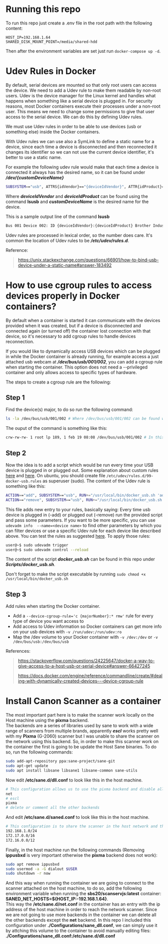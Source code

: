 # Running this repo
To run this repo just create a .env file in the root path with the following content:
```
HOST_IP=192.168.1.64
SHARED_DISK_MOUNT_POINT=/media/shared-hdd
```
Then after the environment variables are set just run ```docker-compose up -d```.

# Udev Rules in Docker
By default, serial devices are mounted so that only root users can access the device. We need to add a Udev rule to make them readable by non-root users. Udev is the device manager for the Linux kernel and handles what happens when something like a serial device is plugged in. For security reasons, most Docker containers execute their processes under a non-root user. This means we need to change some permissions to give that user access to the serial device. We can do this by defining Udev rules.

We must use Udev rules in order to be able to use devices (usb or something else) inside the Docker containers.

With Udev rules we can use also a SymLink to define a static name for a device, since each time a device is disconnected and then reconnected it changes its identifier so we can not use the current device identifier, it's better to use a static name.

For example the following udev rule would make that each time a device is connected it always has the desired name, so it can be found under ***/dev/{customDeviceName}***
```bash
SUBSYSTEM=="usb", ATTRS{idVendor}=="{deviceIdVendor}", ATTR{idProduct}=="{deviceIdProduct}", MODE="0666", SYMLINK+="{customDeviceName}"
```
Where ***deviceIdVendor*** and ***deviceIdProduct*** can be found using the command **lsusb** and ***customDeviceName*** is the desired name for the device.

This is a sample output line of the command **lsusb**
```bash
Bus 001 Device 002: ID {deviceIdVendor}:{deviceIdProduct} Brother Industries, Ltd DCP-T310
```

Udev rules are processed in lexical order, so the number does care. It's common the location of Udev rules to be ***/etc/udev/rules.d***.

Reference:
> https://unix.stackexchange.com/questions/66901/how-to-bind-usb-device-under-a-static-name#answer-183492
# How to use cgroup rules to access devices properly in Docker containers?
By default when a container is started it can communicate with the devices provided when it was created, but if a device is disconnected and connected again (or turned off) the container lost connection with that device, so it's necessary to add cgroup rules to handle devices reconnection.

If you would like to dynamically access USB devices which can be plugged in while the Docker container is already running, for example access a just attached usb webcam at ***/dev/bus/usb/001/002***, you can add a cgroup rule when starting the container. This option does not need a --privileged container and only allows access to specific types of hardware.

The steps to create a cgroup rule are the following:

## Step 1
Find the device(s) major, to do so run the following command:
```bash
ls -la /dev/bus/usb/001/002 # Where /dev/bus/usb/001/002 can be found with lsusb and it's the identifier of the usb device
```
The ouput of the command is something like this:
```bash
crw-rw-rw- 1 root lp 189, 1 feb 19 08:08 /dev/bus/usb/001/002 # In this case 189 is the major number for usb devices
```


## Step 2
Now the idea is to add a script which would be run every time your USB device is plugged in or plugged out. Some explanation about custom rules [here](https://linuxconfig.org/tutorial-on-how-to-write-basic-udev-rules-in-linux) and [here](https://stackoverflow.com/questions/13699241/passing-arguments-to-shell-script-from-udev-rules-file/14982520#14982520). On ubuntu, you should create file ```/etc/udev/rules.d/99-docker-usb.rules``` as superuser (sudo).
The content of the Udev rule is something like this:
```bash
ACTION=="add", SUBSYSTEM=="usb", RUN+="/usr/local/bin/docker_usb.sh 'added' '%E{DEVNAME}' '%M' '%m'"
ACTION=="remove", SUBSYSTEM=="usb", RUN+="/usr/local/bin/docker_usb.sh 'removed' '%E{DEVNAME}' '%M' '%m'"
```
This file adds new entry to your rules, basically saying: Every time usb device is plugged in (-add) or plugged out (-remove) run the provided script and pass some parameters. If you want to be more specific, you can use ```udevadm info  --name=<device name>``` to find other parameters by which you can filter devices or use a specific Udev rule for each device like described above. You can test the rules as suggested [here](https://superuser.com/questions/677106/how-to-check-if-a-udev-rule-fired/1530226#1530226). To apply those rules:
```bash
user@~$ sudo udevadm trigger
user@~$ sudo udevadm control --reload 
```
The content of the script ***docker_usb.sh*** can be found in this repo under ***Scripts/docker_usb.sh***.

Don't forget to make the script executable by running ```sudo chmod +x /usr/local/bin/docker_usb.sh```

## Step 3
Add rules when starting the Docker container.
- Add a ```--device-cgroup-rule='c {majorNumber}:* rmw'``` rule for every type of device you want access to
- Add access to Udev information so Docker containers can get more info on your usb devices with ```-v /run/udev:/run/udev:ro```
- Map the /dev volume to your Docker container with ```-v /dev:/dev``` or ```-v /dev/bus/usb:/dev/bus/usb```

References: 
> https://stackoverflow.com/questions/24225647/docker-a-way-to-give-access-to-a-host-usb-or-serial-device#answer-66427245
> 
> https://docs.docker.com/engine/reference/commandline/create/#dealing-with-dynamically-created-devices---device-cgroup-rule

# Install Canon Scanner as a container
The most important part here is to make the scanner work locally on the Host machine using the **pixma** backend.
\
The backends are a series of libraries used by sane to work with a wide range of scanners from multiple brands, apparently ***escl*** works pretty well with my **Pixma** (G-2060) scanner but I was unable to share the scanner on the network using this backend.
So, in order to make this scanner work on the container the first is going to be update the Host Sane binaries.
To do so, run the following commands:
```bash
sudo add-apt-repository ppa:sane-project/sane-git
sudo apt-get update
sudo apt install libsane libsane1 libsane-common sane-utils
```
Now edit **/etc/sane.d/dll.conf** to look like this in the host machine.
```bash
# This configuration allows us to use the pixma backend and disable all the other unnecesary backends (this way the scanner detection is faster)
net
# escl
pixma
# delete or comment all the other backends
```
And edit **/etc/sane.d/saned.conf** to look like this in the host machine.
```bash
# This configuration is to share the scanner in the host network and the internal docker networks
192.168.1.0/24
172.17.0.0/16
172.16.0.0/12
```
Finally, in the host machine run the following commands (Removing **ippusbxd** is very important otherwise the **pixma** backend does not work):
```bash
sudo apt remove ippusbxd
sudo usermod -a -G dialout $USER
sudo shutdown -r now
```
And this way when running the container we are going to connect to the scanner attached on the host machine, to do so, add the following environment variable when running the **sbs20/scanservjs:latest** container: **SANED_NET_HOSTS=${HOST_IP:-192.168.1.64}**.
\
This way the **/etc/sane.d/net.conf** in the container has an entry with the ip address of the host machine in order to reach the network scanner.
Since we are not going to use more backends in the container we can delete all the other backends except the **net** backend.
In this repo I included this configuration under **./Configurations/sane_dll.conf**, we can simply use it by attching this volume to the container to avoid manually editing files: **./Configurations/sane_dll.conf:/etc/sane.d/dll.conf**
